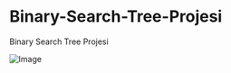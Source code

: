 # Binary-Search-Tree-Projesi
Binary Search Tree Projesi

![Image](https://github.com/user-attachments/assets/06033a5c-0133-43d5-950b-fe0711d8aca6)
